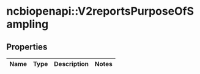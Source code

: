 # ncbiopenapi::V2reportsPurposeOfSampling


## Properties
Name | Type | Description | Notes
------------ | ------------- | ------------- | -------------


